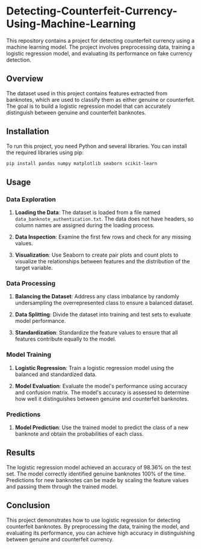 # Detecting-Counterfeit-Currency-Using-Machine-Learning

This repository contains a project for detecting counterfeit currency using a machine learning model. The project involves preprocessing data, training a logistic regression model, and evaluating its performance on fake currency detection.

## Overview

The dataset used in this project contains features extracted from banknotes, which are used to classify them as either genuine or counterfeit. The goal is to build a logistic regression model that can accurately distinguish between genuine and counterfeit banknotes.

## Installation

To run this project, you need Python and several libraries. You can install the required libraries using pip:

```bash
pip install pandas numpy matplotlib seaborn scikit-learn
```

## Usage

### Data Exploration

1. **Loading the Data**: The dataset is loaded from a file named `data_banknote_authentication.txt`. The data does not have headers, so column names are assigned during the loading process.

2. **Data Inspection**: Examine the first few rows and check for any missing values.

3. **Visualization**: Use Seaborn to create pair plots and count plots to visualize the relationships between features and the distribution of the target variable.

### Data Processing

1. **Balancing the Dataset**: Address any class imbalance by randomly undersampling the overrepresented class to ensure a balanced dataset.

2. **Data Splitting**: Divide the dataset into training and test sets to evaluate model performance.

3. **Standardization**: Standardize the feature values to ensure that all features contribute equally to the model.

### Model Training

1. **Logistic Regression**: Train a logistic regression model using the balanced and standardized data.

2. **Model Evaluation**: Evaluate the model's performance using accuracy and confusion matrix. The model's accuracy is assessed to determine how well it distinguishes between genuine and counterfeit banknotes.

### Predictions

1. **Model Prediction**: Use the trained model to predict the class of a new banknote and obtain the probabilities of each class.

## Results

The logistic regression model achieved an accuracy of 98.36% on the test set. The model correctly identified genuine banknotes 100% of the time. Predictions for new banknotes can be made by scaling the feature values and passing them through the trained model.

## Conclusion

This project demonstrates how to use logistic regression for detecting counterfeit banknotes. By preprocessing the data, training the model, and evaluating its performance, you can achieve high accuracy in distinguishing between genuine and counterfeit currency.
